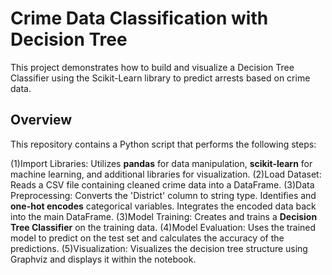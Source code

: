 # Crime Data Classification with Decision Tree
This project demonstrates how to build and visualize a Decision Tree Classifier using the Scikit-Learn library to predict arrests based on crime data.

## Overview
This repository contains a Python script that performs the following steps:

(1)Import Libraries: 
Utilizes **pandas** for data manipulation, **scikit-learn** for machine learning, and additional libraries for visualization.
(2)Load Dataset: 
Reads a CSV file containing cleaned crime data into a DataFrame.
(3)Data Preprocessing:
Converts the 'District' column to string type.
Identifies and **one-hot encodes** categorical variables.
Integrates the encoded data back into the main DataFrame.
(3)Model Training: 
Creates and trains a **Decision Tree Classifier** on the training data.
(4)Model Evaluation: 
Uses the trained model to predict on the test set and calculates the accuracy of the predictions.
(5)Visualization: 
Visualizes the decision tree structure using Graphviz and displays it within the notebook.
